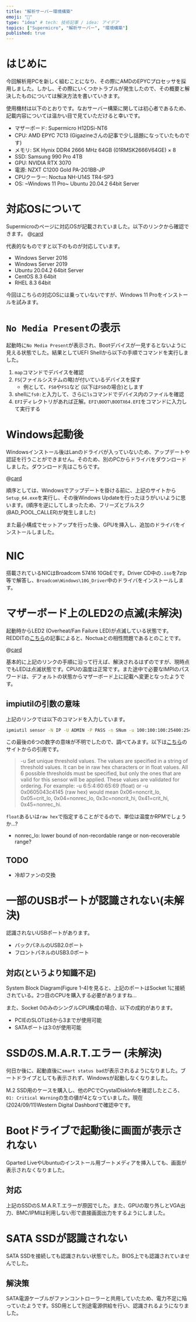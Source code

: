 ```yaml
---
title: "解析サーバー環境構築"
emoji: "🙌"
type: "idea" # tech: 技術記事 / idea: アイデア
topics: ["Supermicro", "解析サーバー", "環境構築"]
published: true
---
```


# はじめに
今回解析用PCを新しく組むことになり、その際にAMDのEPYCプロセッサを採用しました。しかし、その際にいくつかトラブルが発生したので、その概要と解決したものについては解決方法を書いていきます。

使用機材は以下のとおりです。なおサーバー構築に関しては初心者であるため、記載内容については温かい目で見ていただけると幸いです。

- マザーボード: Supermicro H12DSi-NT6
- CPU: AMD EPYC 7C13 (Gigazineさんの記事で少し話題になっていたものです)
- メモリ: SK Hynix DDR4 2666 MHz 64GB (01RMSK2666V64GE) × 8
- SSD: Samsung 990 Pro 4TB
- GPU: NVIDIA RTX 3070
- 電源: NZXT C1200 Gold PA-2G1BB-JP
- CPUクーラー: Noctua NH-U14S TR4-SP3
- OS: ~Windows 11 Pro~ Ubuntu 20.04.2 64bit Server

# 対応OSについて
Supermicroのページに対応OSが記載されていました。以下のリンクから確認できます。
@[card](https://www.supermicro.com/Aplus/support/resources/OS/OS_Comp_H12_EPYC7002_7003-DP-1.cfm)

代表的なものですと以下のものが対応しています。
- Windows Server 2016
- Windows Server 2019
- Ubuntu 20.04.2 64bit Server
- CentOS 8.3 64bit
- RHEL 8.3 64bit

今回はこちらの対応OSには乗っていないですが、Windows 11 Proをインストールを試みます。

# `No Media Present`の表示
起動時に`No Media Present`が表示され、Bootデバイスが一見するとないように見える状態でした。結果としてUEFI Shellから以下の手順でコマンドを実行しました。

1. `map`コマンドでデバイスを確認
1. `FS`(ファイルシステムの略)が付いているデバイスを探す
    - 例として、`FS0`や`FS1`など (以下は`FS0`の場合)とします
1. shellに`fs0:`と入力して、さらに`ls`コマンドでデバイス内のファイルを確認
1. `EFI`ディレクトリがあれば正解。`EFI\BOOT\BOOTX64.EFI`をコマンドに入力して実行する

# Windows起動後
Windowsインストール後はLanのドライバが入っていないため、アップデートや認証を行うことができません。そのため、別のPCからドライバをダウンロードしました。ダウンロード先はこちらです。

@[card](https://www.supermicro.com/en/products/motherboard/H12DSi-NT6)


順序としては、Windowsでアップデートを掛ける前に、上記のサイトから`Setup_64.exe`を実行し、その後Windows Updateを行ったほうがいいように思います。(順序を逆にしてしまったため、フリーズとブルスク(BAD_POOL_CALLER)が発生しました)

また最小構成でセットアップを行った後、GPUを挿入し、追加のドライバをインストールしました。

# NIC
搭載されているNICはBroadcom 57416 10GbEです。Driver CD中の`.iso`を7zip等で解答し、`Broadcom\Windows\10G_Driver`中のドライバをインストールします。

# マザーボード上のLED2の点滅(未解決)
起動時からLED2 (Overheat/Fan Failure LED)が点滅している状態です。REDDITの[こちら](https://www.reddit.com/r/homelab/comments/f04028/blinking_led_on_my_supermicro_h11dsint_and_cpu/?rdt=38278)の記事によると、Noctuaとの相性問題であるとのことです。

@[card](https://www.reddit.com/r/homelab/comments/f04028/blinking_led_on_my_supermicro_h11dsint_and_cpu/?rdt=38278)

基本的に上記のリンクの手順に沿って行えば、解決されるはずのですが、現時点でもLEDは点滅状態です。CPUの温度は正常です。また途中で必要なIMPIのパスワードは、デフォルトの状態からマザーボード上に記載へ変更となったようです。

## impiutilの引数の意味
上記のリンクでは以下のコマンドを入力しています。

```cmd
ipmiutil sensor -N IP -U ADMIN -P PASS -n SNum -u 100:100:100:25400:25400:25500
```

この最後の6つの数字の意味が不明でしたので、調べてみます。以下は[こちら](https://ipmiutil.sourceforge.net/)のサイトからの引用です。
> -u    Set  unique  threshold  values.	The values are specified in a string of threshold values.  It can be in raw hex characters or in float values.  All 6 possible thresholds must be specified, but only the ones that are valid for this sensor will be applied. These values are validated for ordering.  For example:
>     -u 6:5:4:60:65:69 (float) or
>     -u 0x0605043c4145 (raw hex)
>     would mean 0x06=noncrit_lo, 0x05=crit_lo, 0x04=nonrec_lo, 0x3c=noncrit_hi, 0x41=crit_hi, 0x45=nonrec_hi.

`float`あるいは`raw hex`で指定することがでるので、単位は温度かRPMでしょうか...?
- nonrec_lo: lower bound of non-recordable range or non-recoverable range?

## TODO
- 冷却ファンの交換

# 一部のUSBポートが認識されない(未解決)
認識されないUSBポートがあります。
- バックパネルのUSB2.0ポート
- フロントパネルのUSB3.0ポート

## 対応(というより知識不足)
System Block Diagram(Figure 1-4)を見ると、上記のポートはSocket 1に接続されている。2つ目のCPUを購入する必要がありますね...

また、Socket 0のみのシングルCPU構成の場合、以下の成約があります。

- PCIEのSLOTは6から3までが使用可能
- SATAポートは3:0が使用可能

# SSDのS.M.A.R.T.エラー (未解決)
何日か後に、起動直後に`smart status bad`が表示されるようになりました。ブートドライブとしても表示されず、Windowsが起動しなくなりました。

M.2 SSD用のケースを購入し、他のPCでCrystalDiskInfoを確認したところ、`01: Critical Warning`の生の値が4となっていました。現在(2024/09/11)Western Digital Dashbordで確認中です。


# Bootドライブで起動後に画面が表示されない
Gparted LiveやUbuntuのインストール用ブートメディアを挿入しても、画面が表示されなくなりました。

## 対応
上記のSSDのS.M.A.R.T.エラーが原因でした。また、GPUの取り外しとVGA出力、BMC/IPMIは利用しない形で直接画面出力をするようにしました。

# SATA SSDが認識されない
SATA SSDを接続しても認識されない状態でした。BIOS上でも認識されていませんでした。

## 解決策
SATA電源ケーブルがファンコントローラーと共用していたため、電力不足に陥っていたようです。SSD用として別途電源供給を行い、認識されるようになりました。
